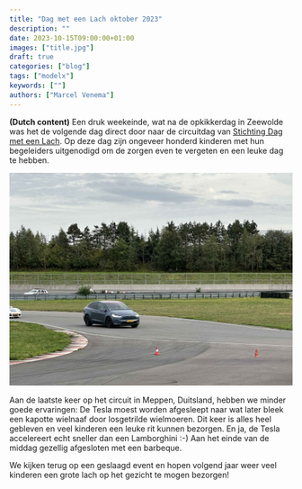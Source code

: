```yaml
---
title: "Dag met een Lach oktober 2023"
description: ""
date: 2023-10-15T09:00:00+01:00
images: ["title.jpg"]
draft: true
categories: ["blog"]
tags: ["modelx"]
keywords: [""]
authors: ["Marcel Venema"]
---
```

**(Dutch content)** Een druk weekeinde, wat na de opkikkerdag in Zeewolde was het de volgende dag direct door naar de circuitdag van [Stichting Dag met een Lach](https://dagmeteenlach.nl). Op deze dag zijn ongeveer honderd kinderen met hun begeleiders uitgenodigd om de zorgen even te vergeten en een leuke dag te hebben. 

![image](title.jpg)

Aan de laatste keer op het circuit in Meppen, Duitsland, hebben we minder goede ervaringen: De Tesla moest worden afgesleept naar wat later bleek een kapotte wielnaaf door losgetrilde wielmoeren. Dit keer is alles heel gebleven en veel kinderen een leuke rit kunnen bezorgen. En ja, de Tesla accelereert echt sneller dan een Lamborghini :-) Aan het einde van de middag gezellig afgesloten met een barbeque.



We kijken terug op een geslaagd event en hopen volgend jaar weer veel kinderen een grote lach op het gezicht te mogen bezorgen!  
